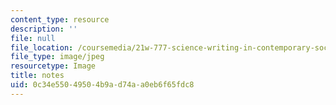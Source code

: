 ```yaml
---
content_type: resource
description: ''
file: null
file_location: /coursemedia/21w-777-science-writing-in-contemporary-society-spring-2017/0c34e55049504b9ad74aa0eb6f65fdc8_notes.jpg
file_type: image/jpeg
resourcetype: Image
title: notes
uid: 0c34e550-4950-4b9a-d74a-a0eb6f65fdc8
---
```

